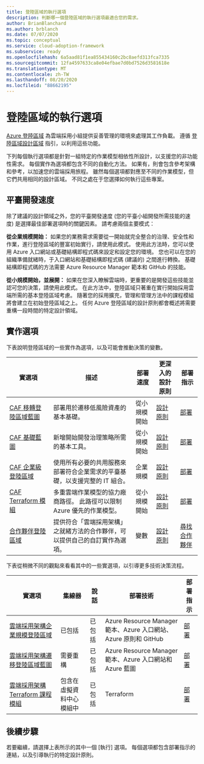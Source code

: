 ```yaml
---
title: 登陸區域的執行選項
description: 判斷哪一個登陸區域的執行選項最適合您的需求。
author: BrianBlanchard
ms.author: brblanch
ms.date: 07/07/2020
ms.topic: conceptual
ms.service: cloud-adoption-framework
ms.subservice: ready
ms.openlocfilehash: 6a5aad81f1ea855434160c2bc8aefd313fca7335
ms.sourcegitcommit: 12fa4597633ca8e04efbae7d0bd7526d3581618e
ms.translationtype: MT
ms.contentlocale: zh-TW
ms.lasthandoff: 08/20/2020
ms.locfileid: "88662195"
---
```

# <a name="landing-zone-implementation-options"></a>登陸區域的執行選項

[Azure 登陸區域](./index.md) 為雲端採用小組提供妥善管理的環境來處理其工作負載。 遵循 [登陸區域設計區域](./design-areas.md) 指引，以利用這些功能。

下列每個執行選項都是針對一組特定的作業模型相依性所設計，以支援您的非功能性需求。 每個實作為選項都包含不同的自動化方法。 如果有，則會包含參考架構和參考，以加速您的雲端採用旅程。 雖然每個選項都對應至不同的作業模型，但它們共用相同的設計區域。 不同之處在于您選擇如何執行這些專案。

## <a name="platform-development-velocity"></a>平臺開發速度

除了建議的設計領域之外，您的平臺開發速度 (您的平臺小組開發所需技能的速度) 是選擇最佳部署選項時的關鍵因素。 請考慮兩個主要模式：

**從企業規模開始：** 如果您的業務需求需要從一開始就完全整合的治理、安全性和作業，進行登陸區域的豐富初始實行，請使用此模式。 使用此方法時，您可以使用 Azure 入口網站或基礎結構即程式碼來設定和設定您的環境。 您也可以在您的組織準備就緒時，于入口網站和基礎結構即程式碼 (建議的) 之間進行轉換。 基礎結構即程式碼的方法需要 Azure Resource Manager 範本和 GitHub 的技能。

**從小規模開始，並展開：** 如果在您深入瞭解雲端時，更重要的是開發這些技能並認可您的決策，請使用此模式。 在此方法中，登陸區域只著重在實行開始採用雲端所需的基本登陸區域考慮。 隨著您的採用擴充，管理和管理方法中的課程模組將會建立在初始登陸區域之上。 任何 Azure 登陸區域的設計原則都會概述將需要重構一段時間的特定設計領域。

## <a name="implementation-options"></a>實作選項

下表說明登陸區域的一些實作為選項，以及可能會推動決策的變數。

| 實選項 | 描述 | 部署速度 | 更深入的設計原則 | 部署指示 |
|---|---|---|---|---|
| [CAF 移轉登陸區域藍圖](./migrate-landing-zone.md) | 部署用於遷移低風險資產的基本基礎。 | 從小規模開始 | [設計原則](./migrate-landing-zone.md#design-principles) | [部署](./migrate-landing-zone.md) |
| [CAF 基礎藍圖](./foundation-blueprint.md) | 新增開始開發治理策略所需的基本工具。 | 從小規模開始 | [設計原則](./foundation-blueprint.md#design-principles) | [部署](./foundation-blueprint.md) |
| [CAF 企業級登陸區域](../enterprise-scale/index.md) | 使用所有必要的共用服務來部署符合企業需求的平臺基礎，以支援完整的 IT 組合。 | 企業規模 | [設計原則](../enterprise-scale/design-principles.md) | [部署](https://github.com/Azure/Enterprise-Scale/blob/main/docs/reference/contoso/Readme.md) |
| [CAF Terraform 模組](./terraform-landing-zone.md) | 多重雲端作業模型的協力廠商路徑。 此路徑可以限制 Azure 優先的作業模型。 | 從小規模開始 | [設計原則](./terraform-landing-zone.md#design-decisions) | [部署](./terraform-landing-zone.md#customize-and-deploy-your-first-landing-zone) |
| [合作夥伴登陸區域](./partner-landing-zone.md) | 提供符合「雲端採用架構」之就緒方法的合作夥伴，可以提供自己的自訂實作為選項。 | 變數 | [設計原則](./partner-landing-zone.md) | [尋找合作夥伴](https://www.microsoft.com/azure/partners/adopt?filters=ready) |

下表從稍微不同的觀點來看看其中的一些實選項，以引導更多技術決策流程。

| 實選項 | 集線器 | 說話 | 部署技術 | 部署指示 |
|---|---|---|---|---|
| [雲端採用架構企業規模登陸區域](../enterprise-scale/index.md) | 已包括  | 已包括 | Azure Resource Manager 範本、Azure 入口網站、Azure 原則和 GitHub | [部署](../enterprise-scale/implementation-guidelines.md) |
| [雲端採用架構遷移登陸區域藍圖](./migrate-landing-zone.md) | 需要重構 | 已包括 | Azure Resource Manager 範本、Azure 入口網站和 Azure 藍圖 | [部署](./migrate-landing-zone.md) |
| [雲端採用架構 Terraform 課程模組](./terraform-landing-zone.md)  | 包含在虛擬資料中心模組中 | 已包括 | Terraform | [部署](./terraform-landing-zone.md#customize-and-deploy-your-first-landing-zone) |

## <a name="next-steps"></a>後續步驟

若要繼續，請選擇上表所示的其中一個 [執行] 選項。 每個選項都包含部署指示的連結，以及引導執行的特定設計原則。
